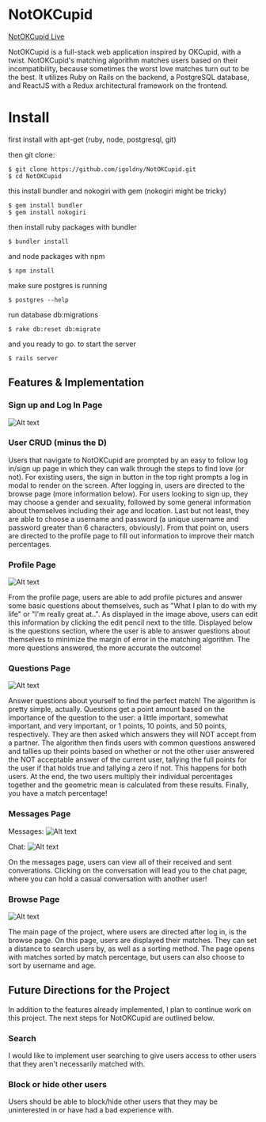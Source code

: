 # NotOKCupid

[NotOKCupid Live](https://notokcupid.herokuapp.com)

NotOKCupid is a full-stack web application inspired by OKCupid, with a twist.  NotOKCupid's matching algorithm matches users based on their incompatibility, because sometimes the worst love matches turn out to be the best.  It utilizes Ruby on Rails on the backend, a PostgreSQL database, and ReactJS with a Redux architectural framework on the frontend.  

# Install

first install with apt-get (ruby, node, postgresql, git)

then git clone:
```
$ git clone https://github.com/igoldny/NotOKCupid.git
$ cd NotOKCupid
```

this install bundler and nokogiri with gem (nokogiri might be tricky)
```
$ gem install bundler
$ gem install nokogiri
```

then install ruby packages with bundler
```
$ bundler install
```

and node packages with npm
```
$ npm install
```

make sure postgres is running
```
$ postgres --help
```

run database db:migrations
```
$ rake db:reset db:migrate
```

and you ready to go.
to start the server
```
$ rails server
```


## Features & Implementation

### Sign up and Log In Page

![Alt text](/app/assets/images/signup_page.png)

### User CRUD (minus the D)

Users that navigate to NotOKCupid are prompted by an easy to follow log in/sign up page in which they can walk through the steps to find love (or not).  For existing users, the sign in button in the top right prompts a log in modal to render on the screen.  After logging in, users are directed to the browse page (more information below).  For users looking to sign up, they may choose a gender and sexuality, followed by some general information about themselves including their age and location.  Last but not least, they are able to choose a username and password (a unique username and password greater than 6 characters, obviously).  From that point on, users are directed to the profile page to fill out information to improve their match percentages.

### Profile Page

![Alt text](/app/assets/images/profile_page.png)

From the profile page, users are able to add profile pictures and answer some basic questions about themselves, such as "What I plan to do with my life" or "I'm really great at..".  As displayed in the image above, users can edit this information by clicking the edit pencil next to the title.  Displayed below is the questions section, where the user is able to answer questions about themselves to minimize the margin of error in the matching algorithm.  The more questions answered, the more accurate the outcome!

### Questions Page

![Alt text](/app/assets/images/questions_page.png)

Answer questions about yourself to find the perfect match! The algorithm is pretty simple, actually.  Questions get a point amount based on the importance of the question to the user: a little important, somewhat important, and very important, or 1 points, 10 points, and 50 points, respectively.  They are then asked which answers they will NOT accept from a partner.  The algorithm then finds users with common questions answered and tallies up their points based on whether or not the other user answered the NOT acceptable answer of the current user, tallying the full points for the user if that holds true and tallying a zero if not.  This happens for both users. At the end, the two users multiply their individual percentages together and the geometric mean is calculated from these results.  Finally, you have a match percentage!

### Messages Page

Messages:
![Alt text](/app/assets/images/messages_page.png)

Chat:
![Alt text](/app/assets/images/chat_page.png)

On the messages page, users can view all of their received and sent converations. Clicking on the conversation will lead you to the chat page, where you can hold a casual conversation with another user!

### Browse Page

![Alt text](/app/assets/images/browse_page.png)

The main page of the project, where users are directed after log in, is the browse page.  On this page, users are displayed their matches.  They can set a distance to search users by, as well as a sorting method.  The page opens with matches sorted by match percentage, but users can also choose to sort by username and age.


## Future Directions for the Project

In addition to the features already implemented, I plan to continue work on this project. The next steps for NotOKCupid are outlined below.

### Search

I would like to implement user searching to give users access to other users that they aren't necessarily matched with.  

###  Block or hide other users

Users should be able to block/hide other users that they may be uninterested in or have had a bad experience with.
